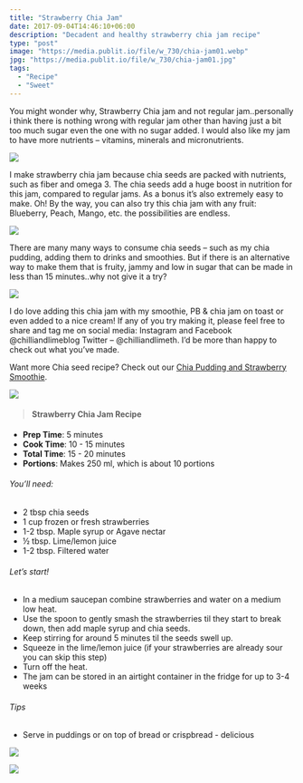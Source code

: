 ```yaml
---
title: "Strawberry Chia Jam"
date: 2017-09-04T14:46:10+06:00
description: "Decadent and healthy strawberry chia jam recipe"
type: "post"
image: "https://media.publit.io/file/w_730/chia-jam01.webp"
jpg: "https://media.publit.io/file/w_730/chia-jam01.jpg"
tags:
  - "Recipe"
  - "Sweet"
---
```



You might wonder why, Strawberry Chia jam and not regular jam..personally i think there is nothing wrong with regular jam other than having just a bit too much sugar even the one with no sugar added. I would also like my jam to have more nutrients – vitamins, minerals and micronutrients.

![](../https://media.publit.io/file/w_730/chia-jam02.webp)

I make strawberry chia jam because chia seeds are packed with nutrients, such as fiber and omega 3. The chia seeds add a huge boost in nutrition for this jam, compared to regular jams. As a bonus it’s also extremely easy to make. Oh! By the way, you can also try this chia jam with any fruit: Blueberry, Peach, Mango, etc. the possibilities are endless.

![](../https://media.publit.io/file/w_730/chia-jam03.webp)

There are many many ways to consume chia seeds – such as my chia pudding, adding them to drinks and smoothies. But if there is an alternative way to make them that is fruity, jammy and low in sugar that can be made in less than 15 minutes..why not give it a try?

![](../https://media.publit.io/file/w_730/chia-jam04.webp)

I do love adding this chia jam with my smoothie, PB & chia jam on toast or even added to a nice cream! If any of you try making it, please feel free to share and tag me on social media: Instagram and Facebook @chilliandlimeblog Twitter – @chilliandlimeth. I’d be more than happy to check out what you’ve made.

Want more Chia seed recipe? Check out our [Chia Pudding and Strawberry Smoothie](Urlneeded.com).

![](../https://media.publit.io/file/w_730/chia-jam05.webp)

>#### Strawberry Chia Jam Recipe

- **Prep Time**: 5 minutes
- **Cook Time**: 10 - 15 minutes
- **Total Time**: 15 - 20 minutes
- **Portions**: Makes 250 ml, which is about 10 portions

###### You’ll need:
- 2 tbsp chia seeds
- 1 cup frozen or fresh strawberries
- 1-2 tbsp. Maple syrup or Agave nectar
- ½  tbsp. Lime/lemon juice
- 1-2 tbsp. Filtered water
###### Let’s start!
- In a medium saucepan combine strawberries and water on a medium low heat.
- Use the spoon to gently smash the strawberries til they start to break down, then add maple syrup and chia seeds.
- Keep stirring for around 5 minutes til the seeds swell up.
- Squeeze in the lime/lemon juice (if your strawberries are already sour you can skip this step)
- Turn off the heat.
- The jam can be stored in an airtight container in the fridge for up to 3-4 weeks
###### Tips
- Serve in puddings or on top of bread or crispbread - delicious

![](../https://media.publit.io/file/w_730/chia-jam06.webp)

![](../https://media.publit.io/file/w_730/chia-jam07.webp)
